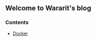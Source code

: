 ## Welcome to Wararit's blog

### Contents

- [Docker](https://github.com/jitech-th/wararit-blog/blob/gh-pages/docker_1.md)
